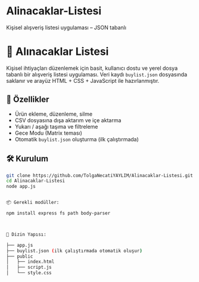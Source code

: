 # Alinacaklar-Listesi
Kişisel alışveriş listesi uygulaması – JSON tabanlı

# 🛒 Alınacaklar Listesi

Kişisel ihtiyaçları düzenlemek için basit, kullanıcı dostu ve yerel dosya tabanlı bir alışveriş listesi uygulaması. Veri kaydı `buylist.json` dosyasında saklanır ve arayüz HTML + CSS + JavaScript ile hazırlanmıştır.

## 🚀 Özellikler

- Ürün ekleme, düzenleme, silme
- CSV dosyasına dışa aktarım ve içe aktarma
- Yukarı / aşağı taşıma ve filtreleme
- Gece Modu (Matrix teması)
- Otomatik `buylist.json` oluşturma (ilk çalıştırmada)

## 🛠️ Kurulum

```bash
git clone https://github.com/TolgaNecatiYAYLIM/Alinacaklar-Listesi.git
cd Alinacaklar-Listesi
node app.js


📦 Gerekli modüller:

npm install express fs path body-parser



📂 Dizin Yapısı:

├── app.js
├── buylist.json (ilk çalıştırmada otomatik oluşur)
├── public
│   ├── index.html
│   ├── script.js
│   └── style.css








